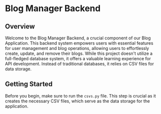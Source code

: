 # Blog Manager Backend

## Overview

Welcome to the Blog Manager Backend, a crucial component of our Blog Application. This backend system empowers users with essential features for user management and blog operations, allowing users to effortlessly create, update, and remove their blogs. While this project doesn't utilize a full-fledged database system, it offers a valuable learning experience for API development. Instead of traditional databases, it relies on CSV files for data storage.

## Getting Started

Before you begin, make sure to run the `csvs.py` file. This step is crucial as it creates the necessary CSV files, which serve as the data storage for the application.